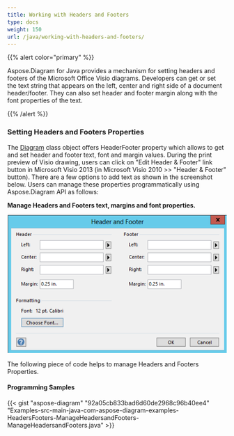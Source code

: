 ```yaml
---
title: Working with Headers and Footers
type: docs
weight: 150
url: /java/working-with-headers-and-footers/
---
```


{{% alert color="primary" %}} 

Aspose.Diagram for Java provides a mechanism for setting headers and footers of the Microsoft Office Visio diagrams. Developers can get or set the text string that appears on the left, center and right side of a document header/footer. They can also set header and footer margin along with the font properties of the text.

{{% /alert %}} 
### **Setting Headers and Footers Properties**
The [Diagram](http://www.aspose.com/api/java/diagram/com.aspose.diagram/classes/Diagram) class object offers HeaderFooter property which allows to get and set header and footer text, font and margin values. During the print preview of Visio drawing, users can click on "Edit Header & Footer" link button in Microsoft Visio 2013 (in Microsoft Visio 2010 >> "Header & Footer" button). There are a few options to add text as shown in the screenshot below. Users can manage these properties programmatically using Aspose.Diagram API as follows:

**Manage Headers and Footers text, margins and font properties.** 

![todo:image_alt_text](working-with-headers-and-footers_1.png)

The following piece of code helps to manage Headers and Footers Properties.
#### **Programming Samples**
{{< gist "aspose-diagram" "92a05cb833bad6d60de2968c96b40ee4" "Examples-src-main-java-com-aspose-diagram-examples-HeadersFooters-ManageHeadersandFooters-ManageHeadersandFooters.java" >}}
